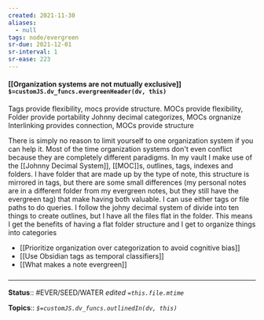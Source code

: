 ```yaml
---
created: 2021-11-30 
aliases:
  - null
tags: node/evergreen
sr-due: 2021-12-01
sr-interval: 1
sr-ease: 223
---
```


#### [[Organization systems are not mutually exclusive]] `$=customJS.dv_funcs.evergreenHeader(dv, this)`

Tags provide flexibility, mocs provide structure.
MOCs provide flexibility, Folder provide portability
Johnny decimal categorizes, MOCs orgnanize
Interlinking provides connection, MOCs provide structure

There is simply no reason to limit yourself to one organization system if you can help it. Most of the time organization systems don't even conflict because they are completely different paradigms. In my vault I make use of the [[Johnny Decimal System]], [[MOC]]s, outlines, tags, indexes and folders. I have folder that are made up by the type of note, this structure is mirrored in tags, but there are some small differences (my personal notes are in a different folder from my evergreen notes, but they still have the evergreen tag) that make having both valuable. I can use either tags or file paths to do queries. I follow the johny decimal system of divide into ten things to create outlines, but I have all the files flat in the folder. This means I get the benefits of having a flat folder structure and I get to organize things into categories
- [[Prioritize organization over categorization to avoid cognitive bias]]
- [[Use Obsidian tags as temporal classifiers]]
- [[What makes a note evergreen]]

 

### <hr class="footnote"/>

**Status**:: #EVER/SEED/WATER 
*edited `=this.file.mtime`*

**Topics**::
*`$=customJS.dv_funcs.outlinedIn(dv, this)`*
